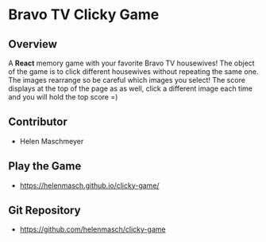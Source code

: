 # Bravo TV Clicky Game

## Overview
A **React** memory game with your favorite Bravo TV housewives! The object of the game is to click different housewives without repeating the same one. The images rearrange so be careful which images you select! The score displays at the top of the page as as well, click a different image each time and you will hold the top score =)

## Contributor 
* Helen Maschmeyer

## Play the Game
* https://helenmasch.github.io/clicky-game/

## Git Repository
* https://github.com/helenmasch/clicky-game
 
